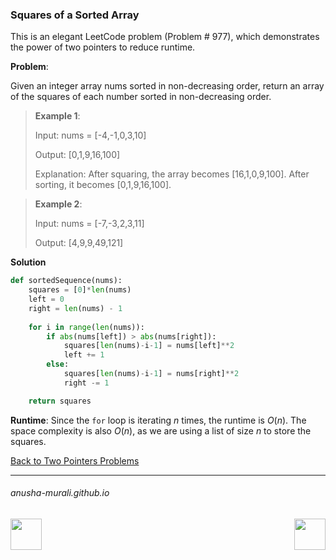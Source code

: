 ### Squares of a Sorted Array

This is an elegant LeetCode problem (Problem # 977), which demonstrates the power of two pointers to reduce runtime.

**Problem**: 

Given an integer array nums sorted in non-decreasing order, return an array of the squares of each number sorted in 
non-decreasing order.

> **Example 1**:
>
> Input: nums = [-4,-1,0,3,10]
> 
> Output: [0,1,9,16,100]
> 
> Explanation: After squaring, the array becomes [16,1,0,9,100].
After sorting, it becomes [0,1,9,16,100].


> **Example 2**:
>
> Input: nums = [-7,-3,2,3,11]
> 
> Output: [4,9,9,49,121]

**Solution**

```python
def sortedSequence(nums):
    squares = [0]*len(nums)
    left = 0
    right = len(nums) - 1
   
    for i in range(len(nums)):
        if abs(nums[left]) > abs(nums[right]):
            squares[len(nums)-i-1] = nums[left]**2
            left += 1
        else:
            squares[len(nums)-i-1] = nums[right]**2
            right -= 1

    return squares
```

**Runtime**: Since the `for` loop is iterating $n$ times, the runtime is $O(n)$. The space complexity is also $O(n)$, as we are using
a list of size $n$ to store the squares. 

[Back to Two Pointers Problems](./problems.md)

* * *
###### anusha-murali.github.io

<img src="https://github.com/anusha-murali/anusha-murali.github.io/assets/111596338/639243aa-2857-4595-a65a-7852762bb002" width="50" height="50" align="left">

[<img src="https://github.com/user-attachments/assets/989cfb30-4fb8-40f8-a812-8a054869aa32" width="50" height="50" align="right">](../index.md)
